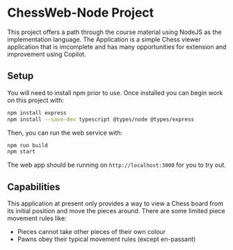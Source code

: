 # ChessWeb-Node Project

This project offers a path through the course material using NodeJS as the implementation language. The Application is a simple Chess viewer application that is imcomplete and has many opportunities for extension and improvement using Copilot.

## Setup

You will need to install npm prior to use. Once installed you can begin work on this project with:

```bash
npm install express
npm install --save-dev typescript @types/node @types/express
```

Then, you can run the web service with:

```bash
npm run build
npm start
```

The web app should be running on `http://localhost:3000` for you to try out.

## Capabilities

This application at present only provides a way to view a Chess board from its initial position and move the pieces around. There are some limited piece movement rules like:

- Pieces cannot take other pieces of their own colour
- Pawns obey their typical movement rules (except en-passant)
